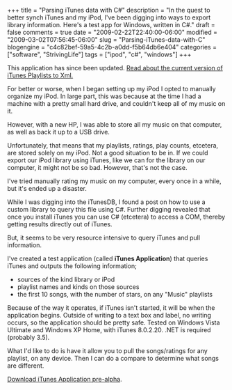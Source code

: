 +++
title = "Parsing iTunes data with C#"
description = "In the quest to better synch iTunes and my iPod, I've been digging into ways to export library information. Here's a test app for Windows, written in C#."
draft = false
comments = true
date = "2009-02-22T22:40:00-06:00"
modified = "2009-03-02T07:56:45-06:00"
slug = "Parsing-iTunes-data-with-C"
blogengine = "c4c82bef-59a5-4c2b-a0dd-f5b64db6e404"
categories = ["software", "StrivingLife"]
tags = ["ipod", "c#", "windows"]
+++

<div class="warning">
<p>
This application has since been updated. <a href="http://jamesrskemp.com/apps/iTunesPlaylists2Xml/">Read about the current version of iTunes Playlists to Xml.</a> 
</p>
</div>
<p>
For better or worse, when I began setting up my iPod I opted to manually organize my iPod. In large part, this was because at the time I had a machine with a pretty small hard drive, and couldn&#39;t keep all of my music on it. 
</p>
<p>
However, with a new HP, I was able to store all my music on that computer, as well as back it up to a USB drive. 
</p>
<p>
Unfortunately, that means that my playlists, ratings, play counts, etcetera, are stored solely on my iPod. Not a good situation to be in. If we could export our iPod library using iTunes, like we can for the library on our computer, it might not be so bad. However, that&#39;s not the case. 
</p>
<p>
I&#39;ve tried manually rating my music on my computer, every once in a while, but it&#39;s ended up a disaster. 
</p>
<p>
While I was digging into the iTunesDB, I found a post on how to use a custom library to query this file using C#. Further digging revealed that once you install iTunes you can use C# (etcetera) to access a COM, thereby getting results directly out of iTunes. 
</p>
<p>
But, it seems to be very resource intensive to query iTunes and pull information. 
</p>
<p>
I&#39;ve created a test application (called <strong>iTunes Application</strong>) that queries iTunes and outputs the following information; 
</p>
<ul>
	<li>
	<div>
	sources of the kind library or iPod 
	</div>
	</li>
	<li>
	<div>
	playlist names and kinds&nbsp;on those sources 
	</div>
	</li>
	<li>
	<div>
	the first 10 songs, with the number of stars, on any &quot;Music&quot; playlists 
	</div>
	</li>
</ul>
<p>
Because of the way it operates, if iTunes isn&#39;t started, it will be when the application begins. Outside of writing to a text box and label, no writing occurs, so the application should be pretty safe. Tested on Windows Vista Ultimate and Windows XP Home, with iTunes 8.0.2.20. .NET is required (probably 3.5). 
</p>
<p>
What I&#39;d like to do is have it allow you to pull the songs/ratings for any playlist, on any device. Then I can do a compare to determine what songs are different. 
</p>
<p>
<a href="http://jamesrskemp.com/applications/iTunesApplication.zip" title="iTunes Application pre-alpha">Download iTunes Application pre-alpha</a>. 
</p>

